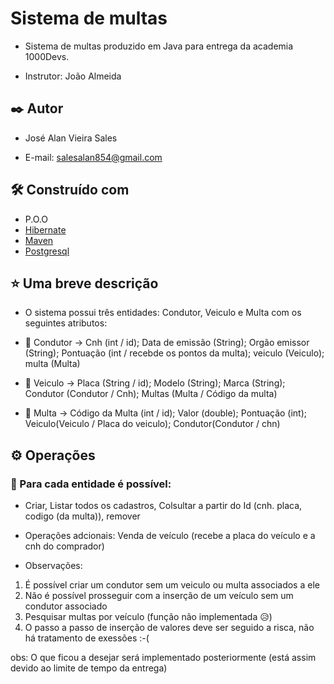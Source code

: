 # Sistema de multas

- Sistema de multas produzido em Java para entrega da academia 1000Devs.
* Instrutor: João Almeida

## ✒️ Autor

* José Alan Vieira Sales
 - E-mail: salesalan854@gmail.com

## 🛠️ Construído com

* P.O.O
* [Hibernate](https://hibernate.org) 
* [Maven](https://maven.apache.org/) 
* [Postgresql](https://www.postgresql.org)

## ⭐ Uma breve descrição
* O sistema possui três entidades: Condutor, Veiculo e Multa com os seguintes atributos:
- 👤 Condutor -> Cnh (int / id); Data de emissão (String); Orgão emissor (String); Pontuação (int / recebde os pontos da multa); veiculo (Veiculo); multa (Multa)

- 🚗 Veiculo -> Placa (String / id); Modelo (String); Marca (String); Condutor (Condutor / Cnh); Multas (Multa / Código da multa)

- 📃 Multa -> Código da Multa (int / id); Valor (double); Pontuação (int); Veiculo(Veiculo / Placa do veiculo); Condutor(Condutor / chn)

## ⚙️ Operações
### 🔩 Para cada entidade é possível:
* Criar, Listar todos os cadastros, Colsultar a partir do Id (cnh. placa, codigo (da multa)), remover
* Operações adcionais: Venda de veículo (recebe a placa do veículo e a cnh do comprador)

* Observações: 
1. É possível criar um condutor sem um veiculo ou multa associados a ele
2. Não é possível prosseguir com a inserção de um veículo sem um condutor associado
3. Pesquisar multas por veículo (função não implementada 😥)
4. O passo a passo de inserção de valores deve ser seguido a risca, não há tratamento de exessões :-(

obs: O que ficou a desejar será implementado posteriormente (está assim devido ao limite de tempo da entrega)
